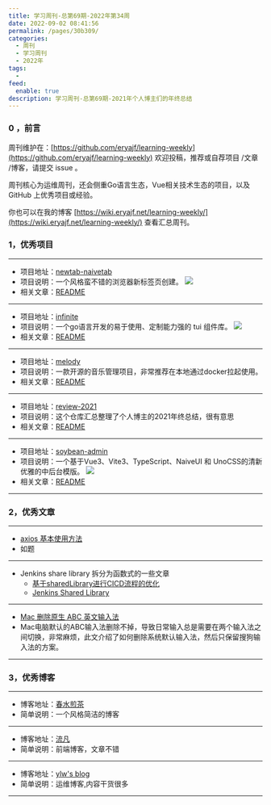 ```yaml
---
title: 学习周刊-总第69期-2022年第34周
date: 2022-09-02 08:41:56
permalink: /pages/30b309/
categories:
  - 周刊
  - 学习周刊
  - 2022年
tags:
  -
feed:
  enable: true
description: 学习周刊-总第69期-2021年个人博主们的年终总结
---
```



### 0 ，前言

周刊维护在：[https://github.com/eryajf/learning-weekly](https://github.com/eryajf/learning-weekly)  欢迎投稿，推荐或自荐项目 /文章 /博客，请提交 issue 。

周刊核心为运维周刊，还会侧重Go语言生态，Vue相关技术生态的项目，以及 GitHub 上优秀项目或经验。

你也可以在我的博客 [https://wiki.eryajf.net/learning-weekly/](https://wiki.eryajf.net/learning-weekly/) 查看汇总周刊。


### 1，优秀项目

---

- 项目地址：[newtab-naivetab](https://github.com/GXFG/newtab-naivetab)
- 项目说明：一个风格蛮不错的浏览器新标签页创建。
  ![](http://t.eryajf.net/imgs/2022/08/fdfe65cb3dcaa78b.png)
- 相关文章：[README](https://github.com/GXFG/newtab-naivetab#readme)

---

- 项目地址：[infinite](https://github.com/fzdwx/infinite)
- 项目说明：一个go语言开发的易于使用、定制能力强的 tui 组件库。
  ![](http://t.eryajf.net/imgs/2022/08/0a9c9d71226aa0dc.gif)
- 相关文章：[README](https://github.com/fzdwx/infinite#readme)

---

- 项目地址：[melody](https://github.com/foamzou/melody)
- 项目说明：一款开源的音乐管理项目，非常推荐在本地通过docker拉起使用。
- 相关文章：[README](https://github.com/foamzou/melody#readme)

---

- 项目地址：[review-2021](https://github.com/saveweb/review-2021)
- 项目说明：这个仓库汇总整理了个人博主的2021年终总结，很有意思
- 相关文章：[README](https://github.com/saveweb/review-2021#readme)

---

- 项目地址：[soybean-admin](https://github.com/honghuangdc/soybean-admin)
- 项目说明：一个基于Vue3、Vite3、TypeScript、NaiveUI 和 UnoCSS的清新优雅的中后台模版。
  ![](http://t.eryajf.net/imgs/2022/08/49af348ad9e5bcf5.png)
- 相关文章：[README](https://github.com/honghuangdc/soybean-admin#readme)

---

### 2，优秀文章

---

- [axios 基本使用方法](https://liuvan.com/webtool/60828e3f3f7b296da91c7b4b)
- 如题

---

- Jenkins share library 拆分为函数式的一些文章
	- [基于sharedLibrary进行CICD流程的优化](https://iblog.zone/archives/%E5%9F%BA%E4%BA%8Esharedlibrary%E8%BF%9B%E8%A1%8Ccicd%E6%B5%81%E7%A8%8B%E7%9A%84%E4%BC%98%E5%8C%96/)
	- [Jenkins Shared Library](https://dayarch.top/p/jenkins-shared-library.html)

---

- [Mac 删除原生 ABC 英文输入法](https://ssnhd.com/2022/01/01/mac-inputdel/)
- Mac电脑默认的ABC输入法删除不掉，导致日常输入总是需要在两个输入法之间切换，非常麻烦，此文介绍了如何删除系统默认输入法，然后只保留搜狗输入法的方案。

---

### 3，优秀博客

---

- 博客地址：[春水煎茶](https://writings.sh/)
- 简单说明：一个风格简洁的博客

---

- 博客地址：[流凡](https://liuvan.com/)
- 简单说明：前端博客，文章不错

---

- 博客地址：[ylw's blog](https://iblog.zone/)
- 简单说明：运维博客,内容干货很多

---